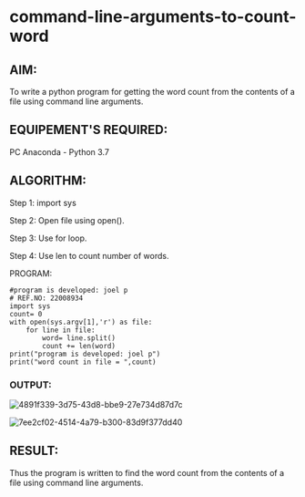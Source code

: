# command-line-arguments-to-count-word
## AIM:
To write a python program for getting the word count from the contents of a file using command line arguments.
## EQUIPEMENT'S REQUIRED: 
PC
Anaconda - Python 3.7
## ALGORITHM: 
Step 1:
import sys

Step 2:
Open file using open().

Step 3:
Use for loop.

Step 4:
Use len to count number of words.

PROGRAM:
```
#program is developed: joel p
# REF.NO: 22008934
import sys
count= 0
with open(sys.argv[1],'r') as file:
    for line in file:
        word= line.split()
        count += len(word)
print("program is developed: joel p")
print("word count in file = ",count)
```

### OUTPUT:
![4891f339-3d75-43d8-bbe9-27e734d87d7c](https://user-images.githubusercontent.com/118626456/214858426-bd823a6c-f4bd-4f4b-88c5-e0b913825309.jpg)

![7ee2cf02-4514-4a79-b300-83d9f377dd40](https://user-images.githubusercontent.com/118626456/214858436-8429bdf9-c2f3-4f11-829e-1be767f8cbe8.jpg)


## RESULT:
Thus the program is written to find the word count from the contents of a file using command line arguments.
